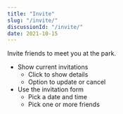 ```yaml
---
title: "Invite"
slug: "/invite/"
discussionId: "/invite/"
date: 2021-10-15
---
```

Invite friends to meet you at the park.
* Show current invitations
    * Click to show details
    * Option to update or cancel
* Use the invitation form
    * Pick a date and time
    * Pick one or more friends 
